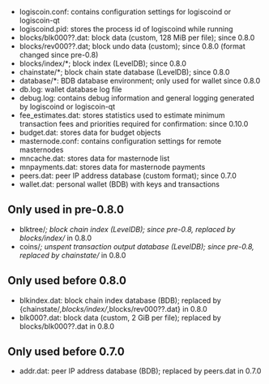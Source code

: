
* logiscoin.conf: contains configuration settings for logiscoind or logiscoin-qt
* logiscoind.pid: stores the process id of logiscoind while running
* blocks/blk000??.dat: block data (custom, 128 MiB per file); since 0.8.0
* blocks/rev000??.dat; block undo data (custom); since 0.8.0 (format changed since pre-0.8)
* blocks/index/*; block index (LevelDB); since 0.8.0
* chainstate/*; block chain state database (LevelDB); since 0.8.0
* database/*: BDB database environment; only used for wallet since 0.8.0
* db.log: wallet database log file
* debug.log: contains debug information and general logging generated by logiscoind or logiscoin-qt
* fee_estimates.dat: stores statistics used to estimate minimum transaction fees and priorities required for confirmation: since 0.10.0
* budget.dat: stores data for budget objects
* masternode.conf: contains configuration settings for remote masternodes
* mncache.dat: stores data for masternode list
* mnpayments.dat: stores data for masternode payments
* peers.dat: peer IP address database (custom format); since 0.7.0
* wallet.dat: personal wallet (BDB) with keys and transactions

Only used in pre-0.8.0
---------------------
* blktree/*; block chain index (LevelDB); since pre-0.8, replaced by blocks/index/* in 0.8.0
* coins/*; unspent transaction output database (LevelDB); since pre-0.8, replaced by chainstate/* in 0.8.0

Only used before 0.8.0
---------------------
* blkindex.dat: block chain index database (BDB); replaced by {chainstate/*,blocks/index/*,blocks/rev000??.dat} in 0.8.0
* blk000?.dat: block data (custom, 2 GiB per file); replaced by blocks/blk000??.dat in 0.8.0

Only used before 0.7.0
---------------------
* addr.dat: peer IP address database (BDB); replaced by peers.dat in 0.7.0
